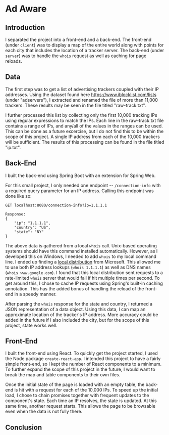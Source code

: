 # Ad Aware
## Introduction
I separated the project into a front-end and a back-end. The front-end (under `client`) was to display a map of the entire world along with points for each city that includes the location of a tracker server. The back-end (under `server`) was to handle the `whois` request as well as caching for page reloads.

## Data
The first step was to get a list of advertising trackers coupled with their IP addresses. Using the dataset found here https://www.iblocklist.com/lists (under "adservers"), I extracted and renamed the file of more than 11,000 trackers. These results may be seen in the file titled "raw-track.txt".

I further processed this list by collecting only the first 10,000 tracking IPs using regular expressions to match the IPs. Each line in the raw-track.txt file contains a range of IPs, and any/all of the values in the ranges can be used. This can be done as a future excercise, but I do not find this to be within the scope of this project. A single IP address from each of the 10,000 trackers will be sufficient. The results of this processing can be found in the file titled "ip.txt".

## Back-End

I built the back-end using Spring Boot with an extension for Spring Web.

For this small project, I only needed one endpoint -- `/connection-info` with a required query parameter for an IP address. Calling this endpoint was done like so:
```
GET localhost:8080/connection-info?ip=1.1.1.1

Response:
{
    "ip": "1.1.1.1",
    "country": "US",
    "state": "NY"
}
```

The above data is gathered from a local `whois` call. Unix-based operating systems should have this command installed automatically. However, as I developed this on Windows, I needed to add `whois` to my local command line. I ended up finding a [local distribution](https://docs.microsoft.com/en-us/sysinternals/downloads/whois) from Microsoft. This allowed me to use both IP address lookups (`whois 1.1.1.1`) as well as DNS names (`whois www.google.com`). I found that this local distribution sent requests to a rate-limited `whois` server that would fail if hit multiple times per second. To get around this, I chose to cache IP requests using Spring's built-in caching annotation. This has the added bonus of handling the reload of the front-end in a speedy manner.

After parsing the `whois` response for the state and country, I returned a JSON representation of a data object. Using this data, I can map an approximate location of the tracker's IP address. More accuracy could be added in the future if I also included the city, but for the scope of this project, state works well.

## Front-End

I built the front-end using React. To quickly get the project started, I used the Node package `create-react-app`. I intended this project to have a fairly simple front-end, so I kept the number of React components to a minimum. To further expand the scope of this project in the future, I would want to break the map and table components to their own files.

Once the initial state of the page is loaded with an empty table, the back-end is hit with a request for each of the 10,000 IPs. To speed up the initial load, I chose to chain promises together with frequent updates to the component's state. Each time an IP resolves, the state is updated. At this same time, another request starts. This allows the page to be browsable even when the data is not fully there.

## Conclusion



